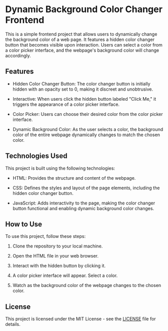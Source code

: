 # Dynamic Background Color Changer Frontend

This is a simple frontend project that allows users to dynamically change the background color of a web page. It features a hidden color changer button that becomes visible upon interaction. Users can select a color from a color picker interface, and the webpage's background color will change accordingly.

## Features

- Hidden Color Changer Button: The color changer button is initially hidden with an opacity set to 0, making it discreet and unobtrusive.

- Interactive: When users click the hidden button labeled "Click Me," it triggers the appearance of a color picker interface.

- Color Picker: Users can choose their desired color from the color picker interface.

- Dynamic Background Color: As the user selects a color, the background color of the entire webpage dynamically changes to match the chosen color.

## Technologies Used

This project is built using the following technologies:

- HTML: Provides the structure and content of the webpage.

- CSS: Defines the styles and layout of the page elements, including the hidden color changer button.

- JavaScript: Adds interactivity to the page, making the color changer button functional and enabling dynamic background color changes.

## How to Use

To use this project, follow these steps:

1. Clone the repository to your local machine.

2. Open the HTML file in your web browser.

3. Interact with the hidden button by clicking it.

4. A color picker interface will appear. Select a color.

5. Watch as the background color of the webpage changes to the chosen color.

## License

This project is licensed under the MIT License - see the [LICENSE](LICENSE) file for details.


